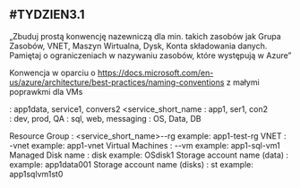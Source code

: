 ## #TYDZIEN3.1 

„Zbuduj prostą konwencję nazewniczą dla min. takich zasobów jak Grupa Zasobów, VNET, Maszyn Wirtualna, Dysk, Konta składowania danych. Pamiętaj o ograniczeniach w nazywaniu zasobów, które występują w Azure”

Konwencja w oparciu o https://docs.microsoft.com/en-us/azure/architecture/best-practices/naming-conventions z małymi poprawkmi dla VMs

<globally unique name>: app1data, service1, convers2
<service_short_name   : app1, ser1, con2  
<environment>         : dev, prod, QA
<role>                : sql, web, messaging
<disktype>            : OS, Data, DB

Resource Group                : <service_short_name>-<environment>-rg     example: app1-test-rg 
VNET                          : <service short name>-vnet                 example: app1-vnet
Virtual Machines              : <service short name>-<role>-vm<number>    example: app1-sql-vm1 
Managed Disk name             : <disktype>disk<number>                    example: OSdisk1 
Storage account name (data)   : <globally unique name><number>            example: app1data001
Storage account name (disks)  : <vm name without hyphens>st<number>       example: app1sqlvm1st0
